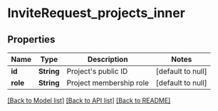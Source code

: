 # InviteRequest_projects_inner
## Properties

| Name | Type | Description | Notes |
|------------ | ------------- | ------------- | -------------|
| **id** | **String** | Project&#39;s public ID | [default to null] |
| **role** | **String** | Project membership role | [default to null] |

[[Back to Model list]](../README.md#documentation-for-models) [[Back to API list]](../README.md#documentation-for-api-endpoints) [[Back to README]](../README.md)

